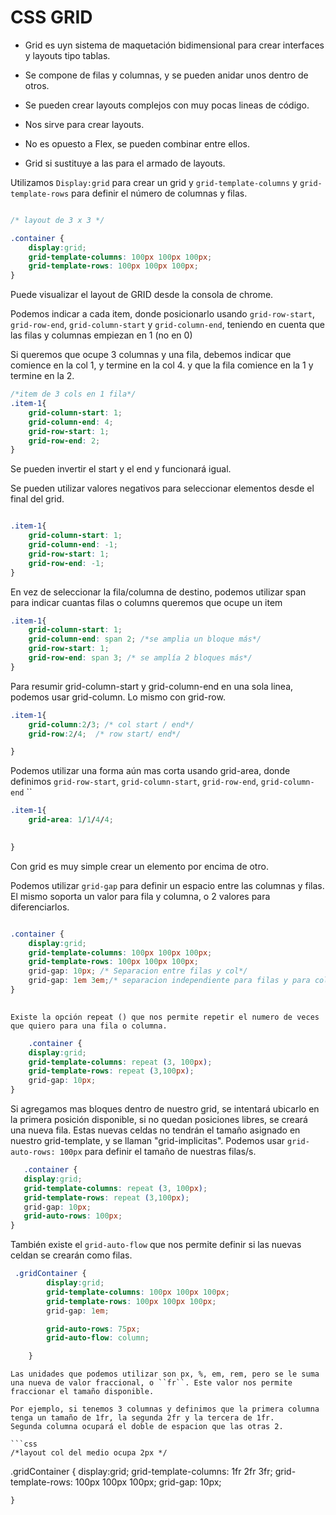 # CSS GRID

- Grid es uyn sistema de maquetación bidimensional para crear interfaces y layouts tipo tablas.
- Se compone de filas y columnas, y se pueden anidar unos dentro de otros.
- Se pueden crear layouts complejos con muy pocas lineas de código.


- Nos sirve para crear layouts.
- No es opuesto a Flex, se pueden combinar entre ellos.
- Grid si sustituye a las <tables> para el armado de layouts.

Utilizamos `Display:grid` para crear un grid y `grid-template-columns` y `grid-template-rows` para definir el número de columnas y filas.

```css 

/* layout de 3 x 3 */

.container {
    display:grid;
    grid-template-columns: 100px 100px 100px;
    grid-template-rows: 100px 100px 100px;
}

```

Puede visualizar el layout de GRID desde la consola de chrome.

Podemos indicar a cada item, donde posicionarlo usando
``grid-row-start``, ``grid-row-end``, ``grid-column-start`` y ``grid-column-end``, teniendo en cuenta que las filas y columnas empiezan en 1 (no en 0)

Si queremos que ocupe 3 columnas y una fila, debemos indicar que comience en la col 1, y termine en la col 4. y que la fila comience en la 1 y termine en la 2.



```css
/*item de 3 cols en 1 fila*/
.item-1{
    grid-column-start: 1;
    grid-column-end: 4;
    grid-row-start: 1;
    grid-row-end: 2;
}
```
Se pueden invertir el start y el end y funcionará igual.

Se pueden utilizar valores negativos para seleccionar elementos desde el final del grid.


```css

.item-1{
    grid-column-start: 1;
    grid-column-end: -1;
    grid-row-start: 1;
    grid-row-end: -1;
}
```

En vez de seleccionar la fila/columna de destino, podemos utilizar span para indicar cuantas filas o columns queremos que ocupe un item

```css
.item-1{
    grid-column-start: 1;
    grid-column-end: span 2; /*se amplia un bloque más*/
    grid-row-start: 1;
    grid-row-end: span 3; /* se amplía 2 bloques más*/
}
```

Para resumir grid-column-start y grid-column-end en una sola linea, podemos usar grid-column. Lo mismo con grid-row.
```css
.item-1{
    grid-column:2/3; /* col start / end*/
    grid-row:2/4;  /* row start/ end*/

}
```

Podemos utilizar una forma aún mas corta usando grid-area, donde definimos ``grid-row-start``, ``grid-column-start``, ``grid-row-end``, ``grid-column-end``
``
```css
.item-1{
    grid-area: 1/1/4/4;
    

}
```

Con grid es muy simple crear un elemento por encima de otro.

Podemos utilizar ``grid-gap`` para definir un espacio entre las columnas y filas.
El mismo soporta un valor para fila y columna, o 2 valores para diferenciarlos.

```css 

.container {
    display:grid;
    grid-template-columns: 100px 100px 100px;
    grid-template-rows: 100px 100px 100px;
    grid-gap: 10px; /* Separacion entre filas y col*/
    grid-gap: 1em 3em;/* separacion independiente para filas y para columnas*/
}
    
```

    Existe la opción repeat () que nos permite repetir el numero de veces que quiero para una fila o columna.
    
```css
    .container {
    display:grid;
    grid-template-columns: repeat (3, 100px);
    grid-template-rows: repeat (3,100px);
    grid-gap: 10px;
}

 ```

 Si agregamos mas bloques dentro de nuestro grid, se intentará ubicarlo en la primera posición disponible, si no quedan posiciones libres, se creará una nueva fila.
 Estas nuevas celdas no tendrán el tamaño asignado en nuestro grid-template, y se llaman "grid-implicitas". Podemos usar `grid-auto-rows: 100px`
 para definir el tamaño de nuestras filas/s.

 ```css
    .container {
    display:grid;
    grid-template-columns: repeat (3, 100px);
    grid-template-rows: repeat (3,100px);
    grid-gap: 10px;
    grid-auto-rows: 100px;
}

 ```

 También existe el `grid-auto-flow` que nos permite definir si las nuevas celdan se crearán como filas.

```css
 .gridContainer {
        display:grid;
        grid-template-columns: 100px 100px 100px;
        grid-template-rows: 100px 100px 100px;
        grid-gap: 1em;

        grid-auto-rows: 75px;
        grid-auto-flow: column;

    }
 ```

    Las unidades que podemos utilizar son px, %, em, rem, pero se le suma una nueva de valor fraccional, o ``fr``. Este valor nos permite fraccionar el tamaño disponible.

    Por ejemplo, si tenemos 3 columnas y definimos que la primera columna tenga un tamaño de 1fr, la segunda 2fr y la tercera de 1fr.
    Segunda columna ocupará el doble de espacion que las otras 2.

    ```css
    /*layout col del medio ocupa 2px */
 .gridContainer {
        display:grid;
        grid-template-columns: 1fr 2fr 3fr;
        grid-template-rows: 100px 100px 100px;
        grid-gap: 10px;

    }
 ```